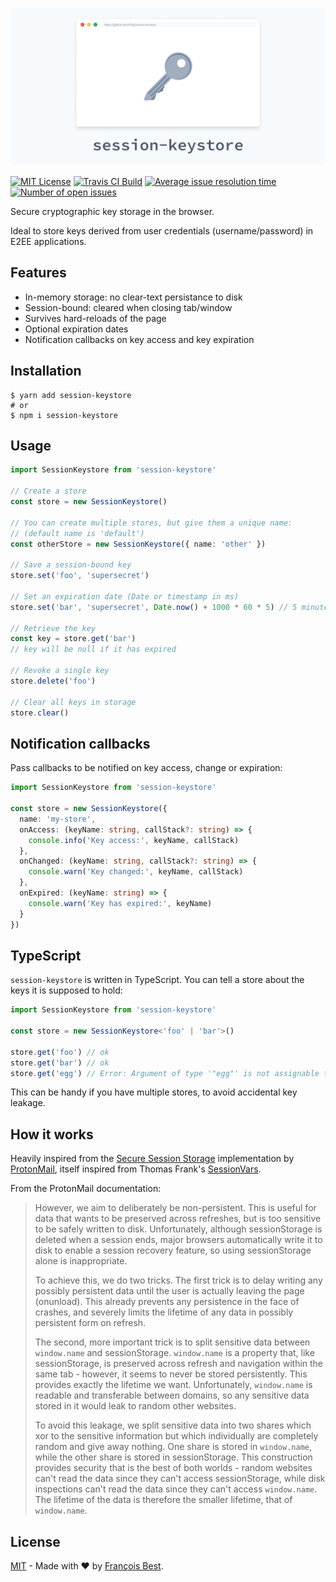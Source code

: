 <img
  src="./header@2x.png"
  width="640px"
  alt="session-keystore"
/>

[![MIT License](https://img.shields.io/github/license/47ng/session-keystore.svg?color=blue)](https://github.com/47ng/session-keystore/blob/master/LICENSE)
[![Travis CI Build](https://img.shields.io/travis/com/47ng/session-keystore.svg)](https://travis-ci.com/47ng/session-keystore)
[![Average issue resolution time](https://isitmaintained.com/badge/resolution/47ng/session-keystore.svg)](https://isitmaintained.com/project/47ng/session-keystore)
[![Number of open issues](https://isitmaintained.com/badge/open/47ng/session-keystore.svg)](https://isitmaintained.com/project/47ng/session-keystore)

Secure cryptographic key storage in the browser.

Ideal to store keys derived from user credentials (username/password) in
E2EE applications.

## Features

- In-memory storage: no clear-text persistance to disk
- Session-bound: cleared when closing tab/window
- Survives hard-reloads of the page
- Optional expiration dates
- Notification callbacks on key access and key expiration

## Installation

```shell
$ yarn add session-keystore
# or
$ npm i session-keystore
```

## Usage

```ts
import SessionKeystore from 'session-keystore'

// Create a store
const store = new SessionKeystore()

// You can create multiple stores, but give them a unique name:
// (default name is 'default')
const otherStore = new SessionKeystore({ name: 'other' })

// Save a session-bound key
store.set('foo', 'supersecret')

// Set an expiration date (Date or timestamp in ms)
store.set('bar', 'supersecret', Date.now() + 1000 * 60 * 5) // 5 minutes

// Retrieve the key
const key = store.get('bar')
// key will be null if it has expired

// Revoke a single key
store.delete('foo')

// Clear all keys in storage
store.clear()
```

## Notification callbacks

Pass callbacks to be notified on key access, change or expiration:

```ts
import SessionKeystore from 'session-keystore'

const store = new SessionKeystore({
  name: 'my-store',
  onAccess: (keyName: string, callStack?: string) => {
    console.info('Key access:', keyName, callStack)
  },
  onChanged: (keyName: string, callStack?: string) => {
    console.warn('Key changed:', keyName, callStack)
  },
  onExpired: (keyName: string) => {
    console.warn('Key has expired:', keyName)
  }
})
```

## TypeScript

`session-keystore` is written in TypeScript. You can tell a store about the keys it is supposed to hold:

```ts
import SessionKeystore from 'session-keystore'

const store = new SessionKeystore<'foo' | 'bar'>()

store.get('foo') // ok
store.get('bar') // ok
store.get('egg') // Error: Argument of type '"egg"' is not assignable to parameter of type '"foo" | "bar"'
```

This can be handy if you have multiple stores, to avoid accidental key leakage.

## How it works

Heavily inspired from the [Secure Session Storage](https://github.com/ProtonMail/proton-shared/blob/master/lib/helpers/secureSessionStorage.js#L7) implementation by [ProtonMail](https://protonmail.com),
itself inspired from Thomas Frank's [SessionVars](https://www.thomasfrank.se/sessionvars.html).

From the ProtonMail documentation:

> However, we aim to deliberately be non-persistent. This is useful for
> data that wants to be preserved across refreshes, but is too sensitive
> to be safely written to disk. Unfortunately, although sessionStorage is
> deleted when a session ends, major browsers automatically write it
> to disk to enable a session recovery feature, so using sessionStorage
> alone is inappropriate.
>
> To achieve this, we do two tricks. The first trick is to delay writing
> any possibly persistent data until the user is actually leaving the
> page (onunload). This already prevents any persistence in the face of
> crashes, and severely limits the lifetime of any data in possibly
> persistent form on refresh.
>
> The second, more important trick is to split sensitive data between
> `window.name` and sessionStorage. `window.name` is a property that, like
> sessionStorage, is preserved across refresh and navigation within the
> same tab - however, it seems to never be stored persistently. This
> provides exactly the lifetime we want. Unfortunately, `window.name` is
> readable and transferable between domains, so any sensitive data stored
> in it would leak to random other websites.
>
> To avoid this leakage, we split sensitive data into two shares which
> xor to the sensitive information but which individually are completely
> random and give away nothing. One share is stored in `window.name`, while
> the other share is stored in sessionStorage. This construction provides
> security that is the best of both worlds - random websites can't read
> the data since they can't access sessionStorage, while disk inspections
> can't read the data since they can't access `window.name`. The lifetime
> of the data is therefore the smaller lifetime, that of `window.name`.

## License

[MIT](https://github.com/47ng/session-keystore/blob/master/LICENSE) - Made with ❤️ by [François Best](https://francoisbest.com).
